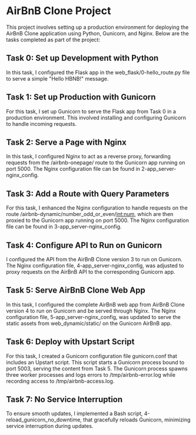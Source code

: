 # AirBnB Clone Project
This project involves setting up a production environment for deploying the AirBnB Clone application using Python, Gunicorn, and Nginx. Below are the tasks completed as part of the project:

## Task 0: Set up Development with Python
In this task, I configured the Flask app in the web_flask/0-hello_route.py file to serve a simple "Hello HBNB!" message.

## Task 1: Set up Production with Gunicorn
For this task, I set up Gunicorn to serve the Flask app from Task 0 in a production environment. This involved installing and configuring Gunicorn to handle incoming requests.

## Task 2: Serve a Page with Nginx
In this task, I configured Nginx to act as a reverse proxy, forwarding requests from the /airbnb-onepage/ route to the Gunicorn app running on port 5000. The Nginx configuration file can be found in 2-app_server-nginx_config.

## Task 3: Add a Route with Query Parameters
For this task, I enhanced the Nginx configuration to handle requests on the route /airbnb-dynamic/number_odd_or_even/<int:num>, which are then proxied to the Gunicorn app running on port 5000. The Nginx configuration file can be found in 3-app_server-nginx_config.

## Task 4: Configure API to Run on Gunicorn
I configured the API from the AirBnB Clone version 3 to run on Gunicorn. The Nginx configuration file, 4-app_server-nginx_config, was adjusted to proxy requests on the AirBnB API to the corresponding Gunicorn app.

## Task 5: Serve AirBnB Clone Web App
In this task, I configured the complete AirBnB web app from AirBnB Clone version 4 to run on Gunicorn and be served through Nginx. The Nginx configuration file, 5-app_server-nginx_config, was updated to serve the static assets from web_dynamic/static/ on the Gunicorn AirBnB app.

## Task 6: Deploy with Upstart Script
For this task, I created a Gunicorn configuration file gunicorn.conf that includes an Upstart script. This script starts a Gunicorn process bound to port 5003, serving the content from Task 5. The Gunicorn process spawns three worker processes and logs errors to /tmp/airbnb-error.log while recording access to /tmp/airbnb-access.log.

## Task 7: No Service Interruption
To ensure smooth updates, I implemented a Bash script, 4-reload_gunicorn_no_downtime, that gracefully reloads Gunicorn, minimizing service interruption during updates.
